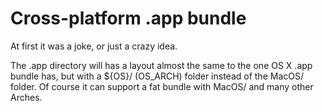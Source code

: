 Cross-platform .app bundle
====
At first it was a joke, or just a crazy idea.

The .app directory will has a layout almost the same to the one OS X .app
bundle has, but with a ${OS}/ (OS_ARCH) folder instead of the MacOS/ 
folder. Of course it can support a fat bundle with MacOS/ and many other Arches.

